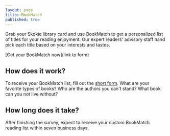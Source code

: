 ```yaml
---
layout: page
title: BookMatch
published: true
---
```


Grab your Skokie library card and use BookMatch to get a personalized list of titles for your reading enjoyment. Our expert readers' advisory staff hand pick each title based on your interests and tastes.

[Get your BookMatch now](link to form)

## How does it work?

To receive your BookMatch list, fill out the [short form](http://www.surveymonkey.com/s.aspx?sm=YFQLLa0b_2fsgA47jViEWyvw_3d_3d). What are your favorite types of books? Who are the authors you can't stand? What book can you not live without? 

## How long does it take?

After finishing the survey, expect to receive your custom BookMatch reading list within seven business days.